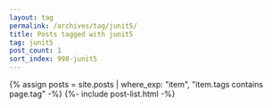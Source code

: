 ```yaml
---
layout: tag
permalink: /archives/tag/junit5/
title: Posts tagged with junit5
tag: junit5
post_count: 1
sort_index: 998-junit5
---
```

{% assign posts = site.posts | where_exp: "item", "item.tags contains page.tag" -%}
{%- include post-list.html -%}
